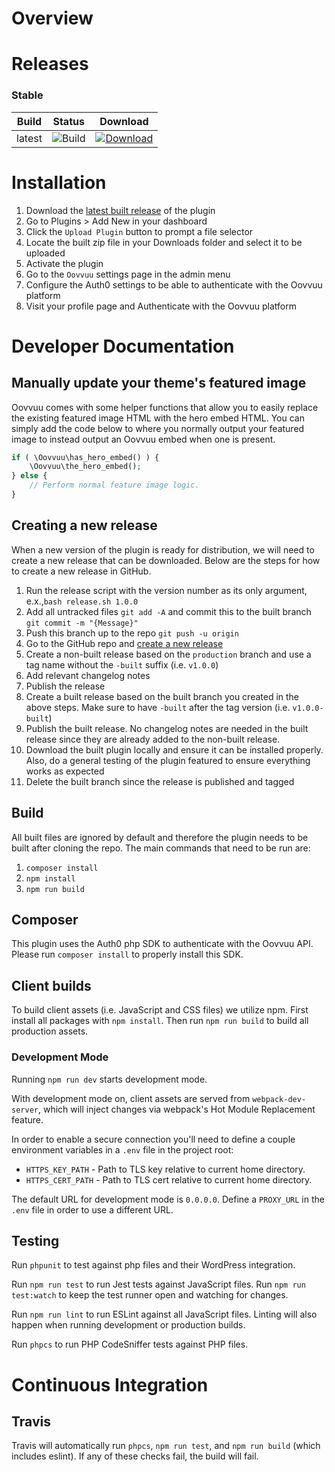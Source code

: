 # Overview

# Releases

### Stable

| Build  | Status                                                                                                                            | Download                                                                                                                                                     |
| ------ | --------------------------------------------------------------------------------------------------------------------------------- | ------------------------------------------------------------------------------------------------------------------------------------------------------------ |
| latest | ![Build](https://img.shields.io/circleci/build/github/Oovvuu/wp-plugin/production?token=6bf58244e88fd0360ace2bcdb9b73bf36830b374) | [![Download](https://img.shields.io/github/v/release/Oovvuu/wp-plugin?sort=semver)](https://github.com/Oovvuu/wp-plugin/releases/latest/download/oovvuu.zip) |

# Installation

1. Download the [latest built release](https://github.com/alleyinteractive/oovvuu/releases) of the plugin
1. Go to Plugins > Add New in your dashboard
1. Click the `Upload Plugin` button to prompt a file selector
1. Locate the built zip file in your Downloads folder and select it to be uploaded
1. Activate the plugin
1. Go to the `Oovvuu` settings page in the admin menu
1. Configure the Auth0 settings to be able to authenticate with the Oovvuu platform
1. Visit your profile page and Authenticate with the Oovvuu platform

# Developer Documentation

## Manually update your theme's featured image

Oovvuu comes with some helper functions that allow you to easily replace the existing featured image HTML with the hero embed HTML. You can simply add the code below to where you normally output your featured image to instead output an Oovvuu embed when one is present.

```php
if ( \Oovvuu\has_hero_embed() ) {
	\Oovvuu\the_hero_embed();
} else {
	// Perform normal feature image logic.
}
```

## Creating a new release

When a new version of the plugin is ready for distribution, we will need to create a new release that can be downloaded. Below are the steps for how to create a new release in GitHub.

1. Run the release script with the version number as its only argument, e.x.,`bash release.sh 1.0.0`
1. Add all untracked files `git add -A` and commit this to the built branch `git commit -m "{Message}"`
1. Push this branch up to the repo `git push -u origin`
1. Go to the GitHub repo and [create a new release](https://help.github.com/en/github/administering-a-repository/managing-releases-in-a-repository#creating-a-release)
1. Create a non-built release based on the `production` branch and use a tag name without the `-built` suffix (i.e. `v1.0.0`)
1. Add relevant changelog notes
1. Publish the release
1. Create a built release based on the built branch you created in the above steps. Make sure to have `-built` after the tag version (i.e. `v1.0.0-built`)
1. Publish the built release. No changelog notes are needed in the built release since they are already added to the non-built release.
1. Download the built plugin locally and ensure it can be installed properly. Also, do a general testing of the plugin featured to ensure everything works as expected
1. Delete the built branch since the release is published and tagged

## Build

All built files are ignored by default and therefore the plugin needs to be built after cloning the repo. The main commands that need to be run are:

1. `composer install`
1. `npm install`
1. `npm run build`

## Composer

This plugin uses the Auth0 php SDK to authenticate with the Oovvuu API. Please run `composer install` to properly install this SDK.

## Client builds

To build client assets (i.e. JavaScript and CSS files) we utilize npm. First install all packages with `npm install`. Then run `npm run build` to build all production assets.

### Development Mode

Running `npm run dev` starts development mode.

With development mode on, client assets are served from `webpack-dev-server`, which will inject changes via webpack's Hot Module Replacement feature.

In order to enable a secure connection you'll need to define a couple environment variables in a `.env` file in the project root:

- `HTTPS_KEY_PATH` - Path to TLS key relative to current home directory.
- `HTTPS_CERT_PATH` - Path to TLS cert relative to current home directory.

The default URL for development mode is `0.0.0.0`. Define a `PROXY_URL` in the `.env` file in order to use a different URL.

## Testing

Run `phpunit` to test against php files and their WordPress integration.

Run `npm run test` to run Jest tests against JavaScript files. Run `npm run test:watch` to keep the test runner open and watching for changes.

Run `npm run lint` to run ESLint against all JavaScript files. Linting will also happen when running development or production builds.

Run `phpcs` to run PHP CodeSniffer tests against PHP files.

# Continuous Integration

## Travis

Travis will automatically run `phpcs`, `npm run test`, and `npm run build` (which includes eslint). If any of these checks fail, the build will fail.
